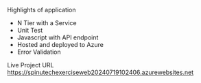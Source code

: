 Highlights of application

* N Tier with a Service
* Unit Test
* Javascript with API endpoint
* Hosted and deployed to Azure
* Error Validation

Live Project URL
https://spinutechexerciseweb20240719102406.azurewebsites.net
